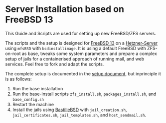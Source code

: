 # Server Installation based on FreeBSD 13
This Guide and Scripts are used  for setting up new FreeBSD/ZFS servers.

The scripts and the setup is designed for [FreeBSD 13](https://www.freebsd.org) on a [Hetzner-Server](https://www.hetzner.com) using `mfsBSD` with `bsdinstallimage`.
It is using a default FreeBSD with ZFS-on-root as base, tweaks some system parameters and prepare a complex setup of jails for a containerised approach of running mail, and web services.
Feel free to fork and adapt the scripts.

The complete setup is documented in the [setup document](setup.md), but inprinciple it is as follows:
1. Run the base installation 
2. Run the base-install scripts `zfs_install.sh`, `packages_install.sh`, and `base_config.sh`
3. Restart the machine
4. Install the jails using [BastilleBSD](https://bastillebsd.org) with `jail_creation.sh`, `jail_certificates.sh`, `jail_templates.sh`, and `host_sendmail.sh`.
